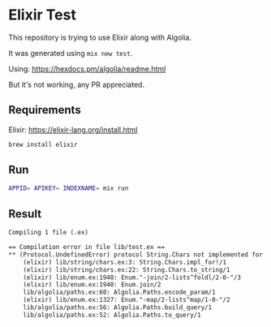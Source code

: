 # Elixir Test

This repository is trying to use Elixir along with Algolia.

It was generated using `mix new test`.

Using: https://hexdocs.pm/algolia/readme.html

But it's not working, any PR appreciated.

## Requirements

Elixir: https://elixir-lang.org/install.html

```sh
brew install elixir
```

## Run

```sh
APPID= APIKEY= INDEXNAME= mix run
```

## Result

```txt
Compiling 1 file (.ex)

== Compilation error in file lib/test.ex ==
** (Protocol.UndefinedError) protocol String.Chars not implemented for {:query, "batman"}
    (elixir) lib/string/chars.ex:3: String.Chars.impl_for!/1
    (elixir) lib/string/chars.ex:22: String.Chars.to_string/1
    (elixir) lib/enum.ex:1940: Enum."-join/2-lists^foldl/2-0-"/3
    (elixir) lib/enum.ex:1940: Enum.join/2
    lib/algolia/paths.ex:60: Algolia.Paths.encode_param/1
    (elixir) lib/enum.ex:1327: Enum."-map/2-lists^map/1-0-"/2
    lib/algolia/paths.ex:56: Algolia.Paths.build_query/1
    lib/algolia/paths.ex:52: Algolia.Paths.to_query/1
```


